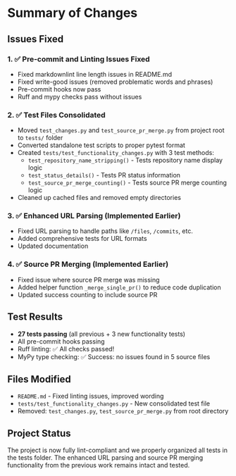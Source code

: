 <!--
SPDX-License-Identifier: Apache-2.0
SPDX-FileCopyrightText: 2025 The Linux Foundation
-->

# Summary of Changes

## Issues Fixed

### 1. ✅ Pre-commit and Linting Issues Fixed

- Fixed markdownlint line length issues in README.md
- Fixed write-good issues (removed problematic words and phrases)
- Pre-commit hooks now pass
- Ruff and mypy checks pass without issues

### 2. ✅ Test Files Consolidated

- Moved `test_changes.py` and `test_source_pr_merge.py` from project root
  to `tests/` folder
- Converted standalone test scripts to proper pytest format
- Created `tests/test_functionality_changes.py` with 3 test methods:
  - `test_repository_name_stripping()` - Tests repository name display logic
  - `test_status_details()` - Tests PR status information
  - `test_source_pr_merge_counting()` - Tests source PR merge counting logic
- Cleaned up cached files and removed empty directories

### 3. ✅ Enhanced URL Parsing (Implemented Earlier)

- Fixed URL parsing to handle paths like `/files`, `/commits`, etc.
- Added comprehensive tests for URL formats
- Updated documentation

### 4. ✅ Source PR Merging (Implemented Earlier)

- Fixed issue where source PR merge was missing
- Added helper function `_merge_single_pr()` to reduce code duplication
- Updated success counting to include source PR

## Test Results

- **27 tests passing** (all previous + 3 new functionality tests)
- All pre-commit hooks passing
- Ruff linting: ✅ All checks passed!
- MyPy type checking: ✅ Success: no issues found in 5 source files

## Files Modified

- `README.md` - Fixed linting issues, improved wording
- `tests/test_functionality_changes.py` - New consolidated test file
- Removed: `test_changes.py`, `test_source_pr_merge.py` from root directory

## Project Status

The project is now fully lint-compliant and we properly organized all tests
in the tests folder. The enhanced URL parsing and source PR merging
functionality from the previous work remains intact and tested.
